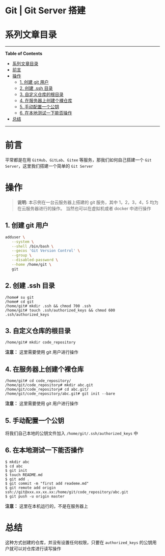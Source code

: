 <h1> Git | Git Server 搭建 </h1>

# 系列文章目录

---

**Table of Contents**

- [系列文章目录](#系列文章目录)
- [前言](#前言)
- [操作](#操作)
  - [1. 创建 git 用户](#1-创建-git-用户)
  - [2. 创建 .ssh 目录](#2-创建-ssh-目录)
  - [3. 自定义仓库的根目录](#3-自定义仓库的根目录)
  - [4. 在服务器上创建个裸仓库](#4-在服务器上创建个裸仓库)
  - [5. 手动配置一个公钥](#5-手动配置一个公钥)
  - [6. 在本地测试一下能否操作](#6-在本地测试一下能否操作)
- [总结](#总结)

---

# 前言

平常都是在用 `GitHub`、`GitLab`、`Gitee` 等服务，那我们如何自己搭建一个 `Git Server`，这里我们搭建一个简单的 `Git Server`

# 操作

> **说明:** 本示例在一台云服务器上搭建的 git 服务，其中 1，2，3，4，5 均为在云服务器进行的操作。
> 当然也可以在虚拟机或者 docker 中进行操作

## 1. 创建 git 用户

```sh
adduser \
   --system \
   --shell /bin/bash \
   --gecos 'Git Version Control' \
   --group \
   --disabled-password \
   --home /home/git \
   git
```

## 2. 创建 .ssh 目录

```
/home# su git
/home# cd git
/home/git# mkdir .ssh && chmod 700 .ssh
/home/git# touch .ssh/authorized_keys && chmod 600 .ssh/authorized_keys
```

## 3. 自定义仓库的根目录

```
/home/git# mkdir code_repository
```

**注意：** 这里需要使用 git 用户进行操作

## 4. 在服务器上创建个裸仓库

```
/home/git# cd code_repository/
/home/git/code_repository# mkdir abc.git
/home/git/code_repository# cd abc.git/
/home/git/code_repository/abc.git# git init --bare
```

**注意：** 这里需要使用 git 用户进行操作

## 5. 手动配置一个公钥

将我们自己本地的公钥文件加入 `/home/git/.ssh/authorized_keys` 中

## 6. 在本地测试一下能否操作

```
$ mkdir abc
$ cd abc
$ git init
$ touch README.md
$ git add .
$ git commit -m "first add reademe.md"
$ git remote add origin ssh://git@xxx.xx.xx.xx:/home/git/code_repository/abc.git
$ git push -u origin master
```

**注意：** 这里在本机运行的，不是在服务器上

# 总结

这种方式创建的仓库，并没有设置任何权限，只要在 `authorized_keys` 的公钥用户就可以对仓库进行读写操作